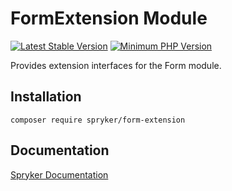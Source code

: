 # FormExtension Module
[![Latest Stable Version](https://poser.pugx.org/spryker/form-extension/v/stable.svg)](https://packagist.org/packages/spryker/form-extension)
[![Minimum PHP Version](https://img.shields.io/badge/php-%3E%3D%208.0-8892BF.svg)](https://php.net/)

Provides extension interfaces for the Form module.

## Installation

```
composer require spryker/form-extension
```

## Documentation

[Spryker Documentation](https://docs.spryker.com)
